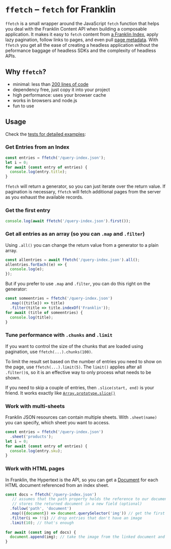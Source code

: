 # `ffetch` – `fetch` for Franklin

`ffetch` is a small wrapper around the JavaScript `fetch` function that helps you deal with the Franklin Content API when
building a composable application. It makes it easy to `fetch` content from 
[a Franklin Index](https://www.hlx.live/developer/indexing), apply lazy pagination, follow links to pages, and even pull
[page metadata](https://www.hlx.live/developer/block-collection/metadata). With `ffetch` you get all the ease of creating
a headless application without the peformance baggage of headless SDKs and the complexity of headless APIs.

## Why `ffetch`?

- minimal: less than [200 lines of code](https://github.com/Buuhuu/ffetch/blob/main/src/ffetch.js)
- dependency free, just copy it into your project
- high performance: uses your browser cache
- works in browsers and node.js
- fun to use

## Usage

Check the [tests for detailed examples](https://github.com/Buuhuu/ffetch/blob/main/test/ffetch.js):

### Get Entries from an Index

```javascript
const entries = ffetch('/query-index.json');
let i = 0;
for await (const entry of entries) {
  console.log(entry.title);
}
```

`ffetch` will return a generator, so you can just iterate over the return value. If pagination is necessary, `ffetch` will
fetch additional pages from the server as you exhaust the available records.

### Get the first entry

```javascript
console.log(await ffetch('/query-index.json').first());
```

### Get all entries as an array (so you can `.map` and `.filter`)

Using `.all()` you can change the return value from a generator to a plain array.

```javascript
const allentries = await ffetch('/query-index.json').all();
allentries.forEach((e) => {
  console.log(e);
});
```

But if you prefer to use `.map` and `.filter`, you can do this right on the generator:

```javascript
const someentries = ffetch('/query-index.json')
  .map(({title}) => title)
  .filter(title => title.indexOf('Franklin'));
for await (title of someentries) {
  console.log(title);
}
```

### Tune performance with `.chunks` and `.limit`

If you want to control the size of the chunks that are loaded using pagination, use `ffetch(...).chunks(100)`.

To limit the result set based on the number of entries you need to show on the page, use `ffetch(...).limit(5)`. The `limit()`
applies after all `.filter()`s, so it is an effective way to only process what needs to be shown.

If you need to skip a couple of entries, then `.slice(start, end)` is your friend. It works exactly like 
[`Array.prototype.slice()`](https://developer.mozilla.org/en-US/docs/Web/JavaScript/Reference/Global_Objects/Array/slice)

### Work with multi-sheets

Franklin JSON resources can contain multiple sheets. With `.sheet(name)` you can specify, which sheet you want to access.

```javascript
const entries = ffetch('/query-index.json')
  .sheet('products');
let i = 0;
for await (const entry of entries) {
  console.log(entry.sku);
}
```

### Work with HTML pages

In Franklin, the Hypertext is the API, so you can get a [Document](https://developer.mozilla.org/en-US/docs/Web/API/Document) for
each HTML document referenced from an index sheet.

```javascript
const docs = ffetch('/query-index.json')
   // assumes that the path property holds the reference to our document
   // stores the returned document in a new field (optional)
  .follow('path', 'document')
  .map(({document}) => document.querySelector('img')) // get the first image
  .filter(i => !!i) // drop entries that don't have an image
  .limit(10); // that's enough
  
for await (const img of docs) {
  document.append(img); // take the image from the linked document and place it here
}
```
